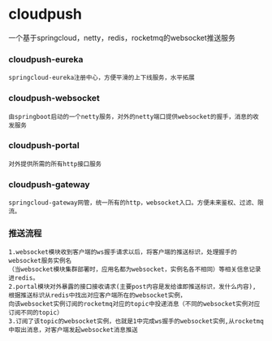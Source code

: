 # cloudpush
一个基于springcloud，netty，redis，rocketmq的websocket推送服务
### cloudpush-eureka
    springcloud-eureka注册中心，方便平滑的上下线服务，水平拓展
### cloudpush-websocket
    由springboot启动的一个netty服务，对外的netty端口提供websocket的握手，消息的收发服务
### cloudpush-portal
    对外提供所需的所有http接口服务
### cloudpush-gateway
    springcloud-gateway网管，统一所有的http，websocket入口。方便未来鉴权、过滤、限流。
### 推送流程
    1.websocket模块收到客户端的ws握手请求以后，将客户端的推送标识，处理握手的websocket服务实例名
    （当websocket模块集群部署时，应用名都为websocket，实例名各不相同）等相关信息记录进redis。
    2.portal模块对外暴露的接口接收请求(主要post内容是发给谁即推送标识，发什么内容),
    根据推送标识从redis中找出对应客户端所在的websocket实例，
    向该websocket实例订阅的rocketmq对应的topic中投递消息（不同的websocket实例对应订阅不同的topic）
    3.订阅了该topic的websocket实例，也就是1中完成ws握手的websocket实例,从rocketmq中取出消息，对客户端发起websocket消息推送
    
